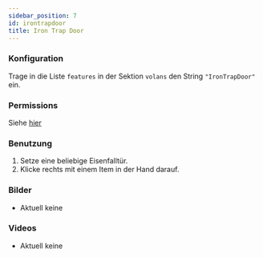 ```yaml
---
sidebar_position: 7
id: irontrapdoor
title: Iron Trap Door
---
```

### Konfiguration
Trage in die Liste `features` in der Sektion `volans` den String `"IronTrapDoor"` ein.
### Permissions
Siehe [hier](/docs/Permissions/#trapdoor)
### Benutzung
1. Setze eine beliebige Eisenfalltür.
2. Klicke rechts mit einem Item in der Hand darauf.
### Bilder
- Aktuell keine
### Videos
- Aktuell keine
